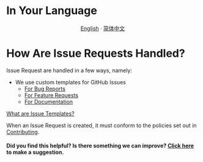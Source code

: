 # In Your Language

<p align="center">
  <a href="https://github.com/resist-js/resist/blob/master/docs/en-US/GITHUB_ISSUES.md"
    >English</a>
  ·
  <a
    href="https://github.com/resist-js/resist/blob/master/docs/zh-CN/GITHUB_ISSUES.md"
    >简体中文</a>
</p>

# How Are Issue Requests Handled?

Issue Request are handled in a few ways, namely:

- We use custom templates for GitHub Issues
  - [For Bug Reports](https://github.com/resist-js/resist/blob/master/.github/ISSUE_TEMPLATE/bug_report.yml)
  - [For Feature Requests](https://github.com/resist-js/resist/blob/master/.github/ISSUE_TEMPLATE/feature_request.yml)
  - [For Documentation](https://github.com/resist-js/resist/blob/master/.github/ISSUE_TEMPLATE/documentation.yml)

[What are Issue Templates?](https://docs.github.com/en/communities/using-templates-to-encourage-useful-issues-and-pull-requests/about-issue-and-pull-request-templates)

When an Issue Request is created, it must conform to the policies set out in [Contributing](https://github.com/resist-js/resist/CONTRIBUTING.md).

#### Did you find this helpful? Is there something we can improve? [Click here](https://github.com/resist-js/resist/issues/new?assignees=&labels=&template=documentation.yml) to make a suggestion.
